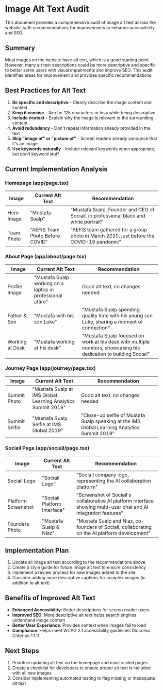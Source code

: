 # Image Alt Text Audit

This document provides a comprehensive audit of image alt text across the website, with recommendations for improvements to enhance accessibility and SEO.

## Summary

Most images on the website have alt text, which is a good starting point. However, many alt text descriptions could be more descriptive and specific to better serve users with visual impairments and improve SEO. This audit identifies areas for improvement and provides specific recommendations.

## Best Practices for Alt Text

1. **Be specific and descriptive** - Clearly describe the image content and context
2. **Keep it concise** - Aim for 125 characters or less while being descriptive
3. **Include context** - Explain why the image is relevant to the surrounding content
4. **Avoid redundancy** - Don't repeat information already provided in the text
5. **Skip "image of" or "picture of"** - Screen readers already announce that it's an image
6. **Use keywords naturally** - Include relevant keywords when appropriate, but don't keyword stuff

## Current Implementation Analysis

### Homepage (app/page.tsx)

| Image | Current Alt Text | Recommendation |
|-------|-----------------|----------------|
| Hero Image | "Mustafa Sualp" | "Mustafa Sualp, Founder and CEO of Sociail, in professional black and white portrait" |
| Team Photo | "AEFIS Team Photo Before COVID" | "AEFIS team gathered for a group photo in March 2020, just before the COVID-19 pandemic" |

### About Page (app/about/page.tsx)

| Image | Current Alt Text | Recommendation |
|-------|-----------------|----------------|
| Profile Image | "Mustafa Sualp working on a laptop in professional attire" | Good alt text, no changes needed |
| Father & Son | "Mustafa with his son Luke" | "Mustafa Sualp spending quality time with his young son Luke, sharing a moment of connection" |
| Working at Desk | "Mustafa working at his desk" | "Mustafa Sualp focused on work at his desk with multiple monitors, showcasing his dedication to building Sociail" |

### Journey Page (app/journey/page.tsx)

| Image | Current Alt Text | Recommendation |
|-------|-----------------|----------------|
| Summit Photo | "Mustafa Sualp at IMS Global Learning Analytics Summit 2019" | Good alt text, no changes needed |
| Summit Selfie | "Mustafa Sualp Selfie at IMS Global 2019" | "Close-up selfie of Mustafa Sualp speaking at the IMS Global Learning Analytics Summit 2019" |

### Sociail Page (app/sociail/page.tsx)

| Image | Current Alt Text | Recommendation |
|-------|-----------------|----------------|
| Sociail Logo | "Sociail Logo" | "Sociail company logo, representing the AI collaboration platform" |
| Platform Screenshot | "Sociail Platform Interface" | "Screenshot of Sociail's collaborative AI platform interface showing multi-user chat and AI integration features" |
| Founders Photo | "Mustafa Sualp & Niaz" | "Mustafa Sualp and Niaz, co-founders of Sociail, collaborating on the AI platform development" |

## Implementation Plan

1. Update all image alt text according to the recommendations above
2. Create a style guide for future image alt text to ensure consistency
3. Implement a review process for new images added to the site
4. Consider adding more descriptive captions for complex images (in addition to alt text)

## Benefits of Improved Alt Text

- **Enhanced Accessibility**: Better descriptions for screen reader users
- **Improved SEO**: More descriptive alt text helps search engines understand image content
- **Better User Experience**: Provides context when images fail to load
- **Compliance**: Helps meet WCAG 2.1 accessibility guidelines (Success Criterion 1.1.1)

## Next Steps

1. Prioritize updating alt text on the homepage and most visited pages
2. Create a checklist for developers to ensure proper alt text is included with all new images
3. Consider implementing automated testing to flag missing or inadequate alt text
